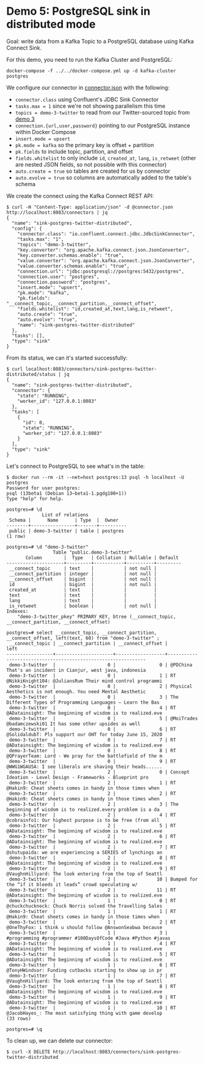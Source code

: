 # Demo 5: PostgreSQL sink in distributed mode

Goal: write data from a Kafka Topic to a PostgreSQL database using Kafka Connect Sink.

For this demo, you need to run the Kafka Cluster and PostgreSQL:

```
docker-compose -f ../../docker-compose.yml up -d kafka-cluster postgres
```

We configure our connector in [connector.json](connector.json) with the following:

* `connector.class` using Confluent's JDBC Sink Connector
* `tasks.max = 1` since we're not showing parallelism this time
* `topics = demo-3-twitter` to read from our Twitter-sourced topic from [demo 3](../demo-3)
* `connection.{url,user,password}` pointing to our PostgreSQL instance within Docker Compose
* `insert.mode = upsert`
* `pk.mode = kafka` so the primary key is offset + partition
* `pk.fields` to include topic, partition, and offset
* `fields.whitelist` to only include `id`, `created_at`, `lang`, `is_retweet` (other are nested JSON fields, so not possible with this connector)
* `auto.create = true` so tables are created for us by connector
* `auto.evolve = true` so columns are automatically added to the table's schema

We create the connect using the Kafka Connect REST API:

```
$ curl -H "Content-Type: application/json" -d @connector.json http://localhost:8083/connectors | jq
{
  "name": "sink-postgres-twitter-distributed",
  "config": {
    "connector.class": "io.confluent.connect.jdbc.JdbcSinkConnector",
    "tasks.max": "1",
    "topics": "demo-3-twitter",
    "key.converter": "org.apache.kafka.connect.json.JsonConverter",
    "key.converter.schemas.enable": "true",
    "value.converter": "org.apache.kafka.connect.json.JsonConverter",
    "value.converter.schemas.enable": "true",
    "connection.url": "jdbc:postgresql://postgres:5432/postgres",
    "connection.user": "postgres",
    "connection.password": "postgres",
    "insert.mode": "upsert",
    "pk.mode": "kafka",
    "pk.fields": "__connect_topic,__connect_partition,__connect_offset",
    "fields.whitelist": "id,created_at,text,lang,is_retweet",
    "auto.create": "true",
    "auto.evolve": "true",
    "name": "sink-postgres-twitter-distributed"
  },
  "tasks": [],
  "type": "sink"
}
```

From its status, we can it's started successfully:

```
$ curl localhost:8083/connectors/sink-postgres-twitter-distributed/status | jq
{
  "name": "sink-postgres-twitter-distributed",
  "connector": {
    "state": "RUNNING",
    "worker_id": "127.0.0.1:8083"
  },
  "tasks": [
    {
      "id": 0,
      "state": "RUNNING",
      "worker_id": "127.0.0.1:8083"
    }
  ],
  "type": "sink"
}
```

Let's connect to PostgreSQL to see what's in the table:

```
$ docker run --rm -it --net=host postgres:13 psql -h localhost -U postgres
Password for user postgres:
psql (13beta1 (Debian 13~beta1-1.pgdg100+1))
Type "help" for help.

postgres=# \d
             List of relations
 Schema |      Name      | Type  |  Owner
--------+----------------+-------+----------
 public | demo-3-twitter | table | postgres
(1 row)

postgres=# \d "demo-3-twitter"
                 Table "public.demo-3-twitter"
       Column        |  Type   | Collation | Nullable | Default
---------------------+---------+-----------+----------+---------
 __connect_topic     | text    |           | not null |
 __connect_partition | integer |           | not null |
 __connect_offset    | bigint  |           | not null |
 id                  | bigint  |           | not null |
 created_at          | text    |           |          |
 text                | text    |           |          |
 lang                | text    |           |          |
 is_retweet          | boolean |           | not null |
Indexes:
    "demo-3-twitter_pkey" PRIMARY KEY, btree (__connect_topic, __connect_partition, __connect_offset)

postgres=# select __connect_topic, __connect_partition, __connect_offset, left(text, 60) from "demo-3-twitter" ;
 __connect_topic | __connect_partition | __connect_offset |                             left
-----------------+---------------------+------------------+--------------------------------------------------------------
 demo-3-twitter  |                   0 |                0 | @PDChina That's an incident in Cianjur, west java, indonesia
 demo-3-twitter  |                   0 |                1 | RT @NikkiKnight104: @JuliansRum Their mind control programmi
 demo-3-twitter  |                   0 |                2 | Physical Aesthetics is not enough. You need Mental Aesthetic
 demo-3-twitter  |                   0 |                3 | The Different Types of Programming Languages – Learn the Bas
 demo-3-twitter  |                   0 |                4 | RT @ADatainsight: The beginning of wisdom is to realized.eve
 demo-3-twitter  |                   0 |                5 | @MoiTrades @badamczewski01 It has some other upsides as well
 demo-3-twitter  |                   0 |                6 | RT @SolidaldubT: Pls support our OHT for today June 15, 2020
 demo-3-twitter  |                   0 |                7 | RT @ADatainsight: The beginning of wisdom is to realized.eve
 demo-3-twitter  |                   0 |                8 | RT @QPrayerTeam: Lord - We pray for the battlefield of the m
 demo-3-twitter  |                   0 |                9 | RT @WWG1WGAUSA: I see liberals are shaving their heads......
 demo-3-twitter  |                   2 |                0 | Concept Ideation - Level Design - Frameworks - Blueprint pro
 demo-3-twitter  |                   2 |                1 | RT @Hakin9: Cheat sheets comes in handy in those times when
 demo-3-twitter  |                   2 |                2 | RT @Hakin9: Cheat sheets comes in handy in those times when
 demo-3-twitter  |                   2 |                3 | The beginning of wisdom is to realized.every problem is a da
 demo-3-twitter  |                   2 |                4 | RT @cobrainfo1: Our highest purpose is to be free (from all
 demo-3-twitter  |                   2 |                5 | RT @ADatainsight: The beginning of wisdom is to realized.eve
 demo-3-twitter  |                   2 |                6 | RT @ADatainsight: The beginning of wisdom is to realized.eve
 demo-3-twitter  |                   2 |                7 | RT @shutupaida: we are experiencing a SERIES of lynchings an
 demo-3-twitter  |                   2 |                8 | RT @ADatainsight: The beginning of wisdom is to realized.eve
 demo-3-twitter  |                   2 |                9 | RT @VaughnHillyard: The look entering from the top of Seattl
 demo-3-twitter  |                   2 |               10 | Bumped for the “if it bleeds it leads” crowd speculating w/
 demo-3-twitter  |                   2 |               11 | RT @ADatainsight: The beginning of wisdom is to realized.eve
 demo-3-twitter  |                   1 |                0 | RT @chuckchucknock: Chuck Norris solved the Travelling Sales
 demo-3-twitter  |                   1 |                1 | RT @Hakin9: Cheat sheets comes in handy in those times when
 demo-3-twitter  |                   1 |                2 | RT @OneThyFox: i think u should follow @AnswonSeabwa because
 demo-3-twitter  |                   1 |                3 | #programming #programmer #100DaysOfCode #Java #Python #javas
 demo-3-twitter  |                   1 |                4 | RT @ADatainsight: The beginning of wisdom is to realized.eve
 demo-3-twitter  |                   1 |                5 | RT @ADatainsight: The beginning of wisdom is to realized.eve
 demo-3-twitter  |                   1 |                6 | RT @TonyHWindsor: Funding cutbacks starting to show up in pr
 demo-3-twitter  |                   1 |                7 | RT @VaughnHillyard: The look entering from the top of Seattl
 demo-3-twitter  |                   1 |                8 | RT @ADatainsight: The beginning of wisdom is to realized.eve
 demo-3-twitter  |                   1 |                9 | RT @ADatainsight: The beginning of wisdom is to realized.eve
 demo-3-twitter  |                   1 |               10 | RT @JacobHayes_: The most satisfying thing with game develop
(33 rows)

postgres=# \q
```

To clean up, we can delete our connector:

```
$ curl -X DELETE http://localhost:8083/connectors/sink-postgres-twitter-distributed
```
